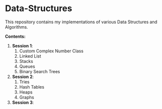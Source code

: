 # Data-Structures

This repository contains my implementations of various Data Structures and Algorithms.

**Contents:**
1. **Session 1**:
    1. Custom Complex Number Class
    2. Linked List
    3. Stacks
    4.  Queues
    5.  Binary Search Trees
2. **Session 2**:
    1. Tries
    2. Hash Tables
    3. Heaps
    4. Graphs
3. **Session 3**:
